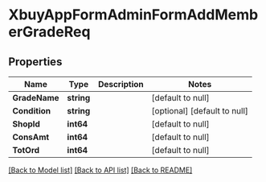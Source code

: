 # XbuyAppFormAdminFormAddMemberGradeReq

## Properties
Name | Type | Description | Notes
------------ | ------------- | ------------- | -------------
**GradeName** | **string** |  | [default to null]
**Condition** | **string** |  | [optional] [default to null]
**ShopId** | **int64** |  | [default to null]
**ConsAmt** | **int64** |  | [default to null]
**TotOrd** | **int64** |  | [default to null]

[[Back to Model list]](../README.md#documentation-for-models) [[Back to API list]](../README.md#documentation-for-api-endpoints) [[Back to README]](../README.md)

